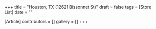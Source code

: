 +++
title = "Houston, TX (12621 Bissonnet St)"
draft = false
tags = [Store List]
date = ""

[Article]
contributors = []
gallery = []
+++
